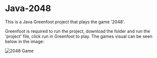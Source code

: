 # Java-2048

This is a Java Greenfoot project that plays the game '2048'.

Greenfoot is required to run the project, download the folder and run the 'project' file, click run in Greenfoot to play. The games visual can be seen below in the image:

![2048 Game](https://i.imgur.com/pEczQQH.png)
